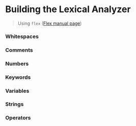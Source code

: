 # Building the Lexical Analyzer 

> Using `flex` ([Flex manual page](http://dinosaur.compilertools.net/flex/manpage.html))


### Whitespaces


### Comments


### Numbers


### Keywords


### Variables


### Strings


### Operators


